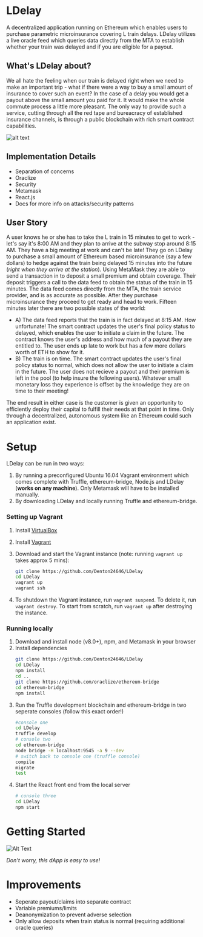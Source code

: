 # LDelay
A decentralized application running on Ethereum which enables users to purchase parametric microinsurance covering L train delays. LDelay utilizes a live oracle feed which queries data directly from the MTA to establish whether your train was delayed and if you are eligible for a payout. 

## What's LDelay about?
We all hate the feeling when our train is delayed right when we need to make an important trip - what if there were a way to buy a small amount of insurance to cover such an event? In the case of a delay you would get a payout above the small amount you paid for it. It would make the whole commute process a little more pleasant. The only way to provide such a service, cutting through all the red tape and bureacracy of established insurance channels, is through a public blockchain with rich smart contract capabilities.

![alt text](https://i.imgur.com/OqqXrq3.png "LDelay Interface")

## Implementation Details
* Separation of concerns
* Oraclize
* Security
* Metamask
* React.js
* Docs for more info on attacks/security patterns

## User Story
A user knows he or she has to take the L train in 15 minutes to get to work - let's say it's 8:00 AM and they plan to arrive at the subway stop around 8:15 AM. They have a big meeting at work and can't be late! They go on LDelay to purchase a small amount of Ethereum based microinsurance (say a few dollars) to hedge against the train being delayed 15 minutes into the future (*right when they arrive at the station*). Using MetaMask they are able to send a transaction in to deposit a small premium and obtain coverage. Their deposit triggers a call to the data feed to obtain the status of the train in 15 minutes. The data feed comes directly from the MTA, the train service provider, and is as accurate as possible. After they purchase microinsurance they proceed to get ready and head to work. Fifteen minutes later there are two possible states of the world:
* A) The data feed reports that the train is in fact delayed at 8:15 AM. How unfortunate! The smart contract updates the user's final policy status to delayed, which enables the user to initiate a claim in the future. The contract knows the user's address and how much of a payout they are entitled to. The user ends up late to work but has a few more dollars worth of ETH to show for it.
* B) The train is on time. The smart contract updates the user's final policy status to normal, which does not allow the user to initiate a claim in the future. The user does not recieve a payout and their premium is left in the pool (to help insure the following users). Whatever small monetary loss they experience is offset by the knowledge they are on time to their meeting!

The end result in either case is the customer is given an opportunity to efficiently deploy their capital to fulfill their needs at that point in time. Only through a decentralized, autonomous system like an Ethereum could such an application exist. 

# Setup
LDelay can be run in two ways:
1. By running a preconfigured Ubuntu 16.04 Vagrant environment which comes complete with Truffle, ethereum-bridge, Node.js and LDelay (__works on any machine__). Only
Metamask will have to be installed manually.
2. By downloading LDelay and locally running Truffle and ethereum-bridge.

### Setting up Vagrant
1. Install [VirtualBox](https://www.virtualbox.org/wiki/Downloads)
2. Install [Vagrant](https://www.vagrantup.com/downloads.html)
3. Download and start the Vagrant instance (note: running `vagrant up` takes approx 5 mins):

    ```sh
    git clone https://github.com/Denton24646/LDelay
    cd LDelay
    vagrant up
    vagrant ssh
    ```
    
4. To shutdown the Vagrant instance, run `vagrant suspend`. To delete it, run
   `vagrant destroy`. To start from scratch, run `vagrant up` after destroying the
   instance.

### Running locally
1. Download and install node (v8.0+), npm, and Metamask in your browser
2. Install dependencies
    ```sh
    git clone https://github.com/Denton24646/LDelay
    cd LDelay
    npm install
    cd ..
    git clone https://github.com/oraclize/ethereum-bridge
    cd ethereum-bridge
    npm install
    ```
3. Run the Truffle development blockchain and ethereum-bridge in two seperate consoles (follow this exact order!)
    ```sh
    #console one
    cd LDelay
    truffle develop
    # console two
    cd ethereum-bridge
    node bridge -H localhost:9545 -a 9 --dev
    # switch back to console one (truffle console)
    compile
    migrate
    test
    ```
4. Start the React front end from the local server
    ```sh
    # console three
    cd LDelay
    npm start
    ```
# Getting Started
![Alt Text](https://media.giphy.com/media/JiuX6CeCM0us0/giphy.gif)

*Don't worry, this dApp is easy to use!*


# Improvements
* Seperate payout/claims into separate contract
* Variable premiums/limits
* Deanonymization to prevent adverse selection
* Only allow deposits when train status is normal (requiring additional oracle queries)



